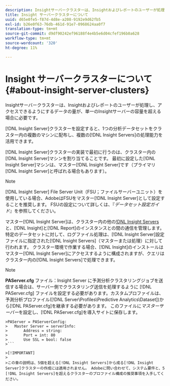 ```yaml
---
description: Insightサーバークラスターは、Insightおよびレポートのユーザーが処理し、アクセスできるようにするデータの量が、単一のInsightサーバーの容量を超える場合に必要です。
title: Insight サーバークラスターについて
uuid: d65e0fe5-f87d-4d8e-a208-9192e9d62fb5
exl-id: b26e0f63-76db-461d-91e7-0968624aa0f7
translation-type: tm+mt
source-git-commit: d9df90242ef96188f4e4b5e6d04cfef196b0a628
workflow-type: tm+mt
source-wordcount: '320'
ht-degree: 11%

---
```


# Insight サーバークラスターについて{#about-insight-server-clusters}

Insightサーバークラスターは、Insightおよびレポートのユーザーが処理し、アクセスできるようにするデータの量が、単一のInsightサーバーの容量を超える場合に必要です。

[!DNL Insight Server]クラスターを設定すると、1つの分析データセットをクラスター内の複数のマシンに配布し、複数の[!DNL Insight Servers]の処理能力を活用できます。

[!DNL Insight Server]クラスターの実装で最初に行うのは、クラスター内の[!DNL Insight Server]マシンを割り当てることです。 最初に設定した[!DNL Insight Server]マシンは、マスター[!DNL Insight Server]です（プライマリ[!DNL Insight Server]と呼ばれる場合もあります）。

>[!NOTE]
>
>[!DNL Insight Server] File Server Unit（FSU；ファイルサーバーユニット）を使用している場合、AdobeはFSUをマスター[!DNL Insight Server]として設定することを推奨します。 FSUの設定について詳しくは、『*データセット設定ガイド*』を参照してください。

マスター[!DNL Insight Server]は、クラスター内の他の[!DNL Insight Servers](処理サーバー、クエリサーバーと呼ばれる場合もあります)と、[!DNL Insight]と[!DNL Report]のインスタンスとの間の通信を管理します。 特定のデータセットに対して、ログファイル処理は、[!DNL Insight Server]設定ファイルに指定された[!DNL Insight Servers]（マスターまたは処理）に対して行われます。 クラスター環境で作業する場合、[!DNL Insight]のインストールはマスター[!DNL Insight Server]にアクセスするように構成されますが、クエリはクラスター内の[!DNL Insight Servers]で処理できます。

>[!NOTE]
>
>**PAServer.cfg** ファイル：Insight Server に予測分析クラスタリングジョブを送信する場合は、サーバー側でクラスタリング送信を処理するように [!DNL PAServer.cfg] ファイルを設定する必要があります。カスタムプロファイルは、予測分析プロファイル([!DNL Server\Profiles\Predictive Analytics\Dataset])から[!DNL PAServer.cfg]を継承する必要があります。 このファイルに&#x200B;*マスターサーバー*&#x200B;を設定し、[!DNL PAServer.cfg]を導入サイトに保存します。
>
>
```
>PAServer = PAServerConfig: 
>   Master Server = serverInfo: 
>       Address = string: 
>       Port = int: 80
>       Use SSL = bool: false
>```

>[!IMPORTANT]
>
>この章の説明は、5個を超える[!DNL Insight Servers]から成る[!DNL Insight Server]クラスターの作成には適用されません。 Adobeに問い合わせて、システム要件と、5 [!DNL Insight Servers]を超えるクラスターのプロファイル構成の推奨事項を入手してください。
